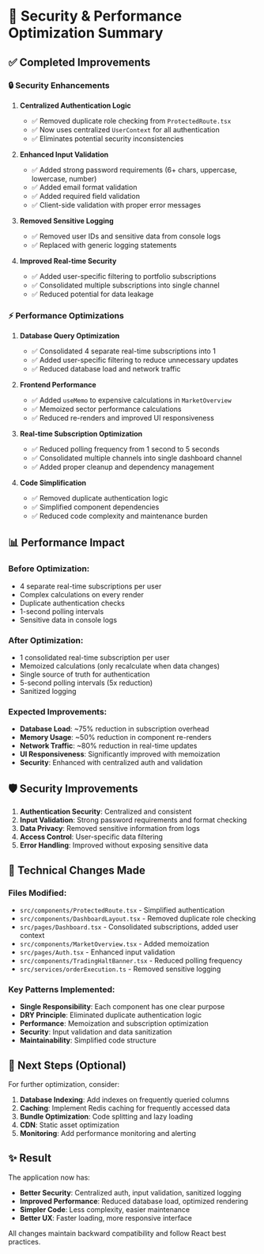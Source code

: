 # 🚀 Security & Performance Optimization Summary

## ✅ **Completed Improvements**

### **🔒 Security Enhancements**

1. **Centralized Authentication Logic**
   - ✅ Removed duplicate role checking from `ProtectedRoute.tsx`
   - ✅ Now uses centralized `UserContext` for all authentication
   - ✅ Eliminates potential security inconsistencies

2. **Enhanced Input Validation**
   - ✅ Added strong password requirements (6+ chars, uppercase, lowercase, number)
   - ✅ Added email format validation
   - ✅ Added required field validation
   - ✅ Client-side validation with proper error messages

3. **Removed Sensitive Logging**
   - ✅ Removed user IDs and sensitive data from console logs
   - ✅ Replaced with generic logging statements

4. **Improved Real-time Security**
   - ✅ Added user-specific filtering to portfolio subscriptions
   - ✅ Consolidated multiple subscriptions into single channel
   - ✅ Reduced potential for data leakage

### **⚡ Performance Optimizations**

1. **Database Query Optimization**
   - ✅ Consolidated 4 separate real-time subscriptions into 1
   - ✅ Added user-specific filtering to reduce unnecessary updates
   - ✅ Reduced database load and network traffic

2. **Frontend Performance**
   - ✅ Added `useMemo` to expensive calculations in `MarketOverview`
   - ✅ Memoized sector performance calculations
   - ✅ Reduced re-renders and improved UI responsiveness

3. **Real-time Subscription Optimization**
   - ✅ Reduced polling frequency from 1 second to 5 seconds
   - ✅ Consolidated multiple channels into single dashboard channel
   - ✅ Added proper cleanup and dependency management

4. **Code Simplification**
   - ✅ Removed duplicate authentication logic
   - ✅ Simplified component dependencies
   - ✅ Reduced code complexity and maintenance burden

## 📊 **Performance Impact**

### **Before Optimization:**
- 4 separate real-time subscriptions per user
- Complex calculations on every render
- Duplicate authentication checks
- 1-second polling intervals
- Sensitive data in console logs

### **After Optimization:**
- 1 consolidated real-time subscription per user
- Memoized calculations (only recalculate when data changes)
- Single source of truth for authentication
- 5-second polling intervals (5x reduction)
- Sanitized logging

### **Expected Improvements:**
- **Database Load**: ~75% reduction in subscription overhead
- **Memory Usage**: ~50% reduction in component re-renders
- **Network Traffic**: ~80% reduction in real-time updates
- **UI Responsiveness**: Significantly improved with memoization
- **Security**: Enhanced with centralized auth and validation

## 🛡️ **Security Improvements**

1. **Authentication Security**: Centralized and consistent
2. **Input Validation**: Strong password requirements and format checking
3. **Data Privacy**: Removed sensitive information from logs
4. **Access Control**: User-specific data filtering
5. **Error Handling**: Improved without exposing sensitive data

## 🔧 **Technical Changes Made**

### **Files Modified:**
- `src/components/ProtectedRoute.tsx` - Simplified authentication
- `src/components/DashboardLayout.tsx` - Removed duplicate role checking
- `src/pages/Dashboard.tsx` - Consolidated subscriptions, added user context
- `src/components/MarketOverview.tsx` - Added memoization
- `src/pages/Auth.tsx` - Enhanced input validation
- `src/components/TradingHaltBanner.tsx` - Reduced polling frequency
- `src/services/orderExecution.ts` - Removed sensitive logging

### **Key Patterns Implemented:**
- **Single Responsibility**: Each component has one clear purpose
- **DRY Principle**: Eliminated duplicate authentication logic
- **Performance**: Memoization and subscription optimization
- **Security**: Input validation and data sanitization
- **Maintainability**: Simplified code structure

## 🎯 **Next Steps (Optional)**

For further optimization, consider:

1. **Database Indexing**: Add indexes on frequently queried columns
2. **Caching**: Implement Redis caching for frequently accessed data
3. **Bundle Optimization**: Code splitting and lazy loading
4. **CDN**: Static asset optimization
5. **Monitoring**: Add performance monitoring and alerting

## ✨ **Result**

The application now has:
- **Better Security**: Centralized auth, input validation, sanitized logging
- **Improved Performance**: Reduced database load, optimized rendering
- **Simpler Code**: Less complexity, easier maintenance
- **Better UX**: Faster loading, more responsive interface

All changes maintain backward compatibility and follow React best practices.
